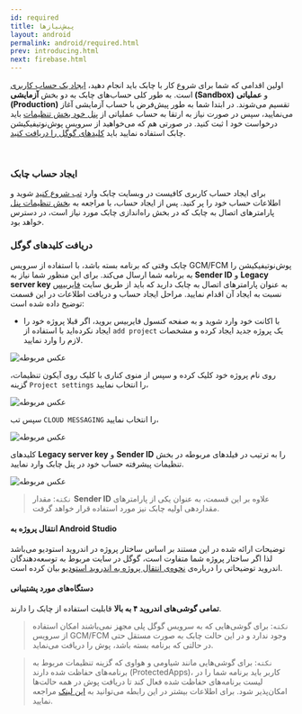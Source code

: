 ```yaml
---
id: required
title: پیش‌نیازها
layout: android
permalink: android/required.html
prev: introducing.html
next: firebase.html
---
```


اولین اقدامی که شما برای شروع کار با چابک باید انجام دهید، [ایجاد یک حساب کاربری](https://chabokpush.com/register.html) است. به طور کلی حساب‌های چابک به دو بخش **آزمایشی (Sandbox)** و **عملیاتی (Production)** تقسیم می‌شوند. در ابتدا شما به طور پیش‌فرض با حساب آزمایشی آغاز می‌نمایید، سپس در صورت نیاز به ارتقا به حساب عملیاتی از [پنل خود بخش تنظیمات](https://doc.chabokpush.com/panel/settings.html#%D8%AF%D8%B1%D8%AE%D9%88%D8%A7%D8%B3%D8%AA-%D8%AD%D8%B3%D8%A7%D8%A8-%D8%B9%D9%85%D9%84%DB%8C%D8%A7%D8%AA%DB%8C) باید درخواست خود ا ثبت کنید. در صورتی هم که می‌خواهید از سرویس پوش‌نوتیفیکیشن چابک استفاده نمایید باید [کلیدهای گوگل را دریافت کنید](https://doc.chabokpush.com/android/required.html#دریافت-کلیدهای-گوگل).

<Br>

### ایجاد حساب چابک

برای ایجاد حساب کاربری کافیست در وبسایت چابک وارد [تب شروع کنید](https://chabokpush.com/register.html) شوید و اطلاعات حساب خود را پر کنید. پس از ایجاد حساب، با مراجعه به [بخش تنظیمات پنل](https://doc.chabokpush.com/panel/settings.html#%D8%AF%D8%B3%D8%AA%D8%B1%D8%B3%DB%8C%D9%87%D8%A7-%D9%88-%D8%AA%D9%88%DA%A9%D9%86%D9%87%D8%A7) پارامترهای اتصال به چابک که در بخش راه‌اندازی چابک مورد نیاز است، در دسترس خواهد بود. 


### دریافت ‌کلیدهای گوگل

چابک وقتی که برنامه بسته باشد، با استفاده از سرویس GCM/FCM پوش‌نوتیفیکیشن را به برنامه شما ارسال می‌کند. برای این منظور شما نیاز به **Sender ID** و **Legacy server key** به عنوان پارامترهای اتصال به چابک دارید که باید از طریق سایت [فایربیس](https://console.firebase.google.com) نسبت به ایجاد آن اقدام نمایید. مراحل ایجاد حساب و دریافت اطلاعات در این قسمت توضیح داده شده است:


- با اکانت خود وارد شوید و به صفحه کنسول فایربیس بروید، اگر قبلا پروژه خود را ایجاد نکرده‌اید با استفاده از `add project` یک پروژه جدید ایجاد کرده و مشخصات لازم را وارد نمایید.

![عکس مربوطه](http://uupload.ir/files/189r_console.png)


روی نام پروژه خود کلیک کرده و سپس از منوی کناری با کلیک روی آیکون تنظیمات، گزینه `Project settings` را انتخاب نمایید،

![عکس مربوطه](http://uupload.ir/files/4zw7_screen_shot_2017-12-30_at_11.49.18_am.png)


سپس تب `CLOUD MESSAGING` را انتخاب نمایید،

![عکس مربوطه](http://uupload.ir/files/gx28_vjyi_clousd.png)


کلیدهای **Legacy server key** و **Sender ID** را به ترتیب در فیلدهای مربوطه در بخش تنظیمات پیشرفته حساب خود در پنل چابک وارد نمایید.

![عکس مربوطه](https://raw.githubusercontent.com/chabokpush/chabok-assets/master/chabok-docs/android/gcm.png)


> `نکته`: مقدار **Sender ID** علاوه بر این قسمت، به عنوان یکی از پارامترهای مقداردهی اولیه چابک نیز مورد استفاده قرار خواهد گرفت.


#### انتقال پروژه به Android Studio 

توضیحات ارائه شده در این مستند بر اساس ساختار پروژه در اندروید استودیو می‌باشد لذا اگر ساختار پروژه شما متفاوت است، گوگل در سایت مربوط به توسعه‌دهندگان اندروید توضیحاتی را درباره‌ی [نحوه‌ی انتقال پروژه به اندروید استودیو](https://developer.android.com/studio/intro/migrate.html) بیان کرده است.

#### دستگاه‌های مورد پشتیبانی

**تمامی گوشی‌های اندروید ۴ به بالا** قابلیت استفاده از چابک را دارند.

> `نکته`: برای گوشی‌هایی که به سرویس گوگل پلی مجهز نمی‌باشند امکان استفاده از سرویس GCM/FCM وجود ندارد و در این حالت چابک به صورت مستقل حتی در حالتی که برنامه بسته باشد، پوش را دریافت می‌نماید.

> `نکته`: برای گوشی‌هایی مانند شیاومی و هواوی که گزینه تنظیمات مربوط به برنامه‌های حفاظت شده دارند (ProtectedApps)، کاربر باید برنامه شما را در لیست برنامه‌های حفاظت شده فعال کند تا دریافت پوش در همه حالت‌ها امکان‌پذیر شود. برای اطلاعات بیشتر در این رابطه می‌توانید به [این لینک](https://doc.chabokpush.com/android/troubleshoot.html#%D8%AF%D9%82%D8%AA-%DA%A9%D9%86%DB%8C%D8%AF-%DA%A9%D9%87-%D8%A7%D9%BE%D9%84%DB%8C%DA%A9%DB%8C%D8%B4%D9%86-%D8%AF%D8%B1-%D8%AD%D8%A7%D9%84%D8%AA-force-stop-%D9%86%D8%A8%D8%A7%D8%B4%D8%AF) مراجعه نمایید.










